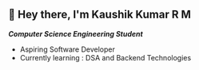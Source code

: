## 👋 Hey there, I'm Kaushik Kumar R M
***Computer Science Engineering Student***

- Aspiring Software Developer
- Currently learning : DSA and Backend Technologies

